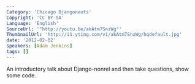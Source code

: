 ```yaml
---
Category: 'Chicago Djangonauts'
Copyright: 'CC BY-SA'
Language: 'English'
SourceUrl: '"http://youtu.be/akAtm7SnzWg"'
ThumbnailUrl: 'http://i1.ytimg.com/vi/akAtm7SnzWg/hqdefault.jpg'
date: '2012-02-02'
speakers: [Adam Jenkins]
tags: []
---
```

An introductory talk about Django-nonrel and then
take questions, show some code.